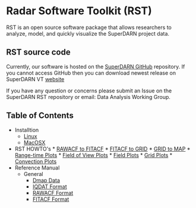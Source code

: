 # Radar Software Toolkit (RST)

RST is an open source software package that allows researchers to analyze, model, and quickly visualize the SuperDARN project data.

## RST source code 

Currently, our software is hosted on the [SuperDARN GitHub](https://github.com/SuperDARN/rst) repository. 
If you cannot access GitHub then you can download newest release on SuperDARN VT  [website](http://vt.superdarn.org/tiki-index.php?page=software)

If you have any question or concerns please submit an Issue on the SuperDARN RST repository or email: Data Analysis Working Group. 

## Table of Contents 
  - Installtion
	* [Linux](user_guide/linux_install.md)
	* [MacOSX](user_guide/mac_install.md)
  -  RST HOWTO's 
	* [RAWACF to FITACF](user_guide/make_fit.md)
	* [FITACF to GRID](user_guide/make_grid.md)
	* [GRID to MAP](user_guide/map_grid.md)
	* [Range-time Plots](user_guide/time_plot.md)
    * [Field of View Plots](user_guide/fov_plot.md)
    * [Field Plots](user_guide/field_plot.md)
    * [Grid Plots](user_guide/grid_plot.md)
    * [Convection Plots](user_guide/map_plot.md)
  - Reference Manual
      * General
        * [Dmap Data](references/general/dmap_data.md)
        * [IQDAT Format](references/general/iqdat.md)
        * [RAWACF Format](references/general/rawacf.md)
        * [FITACF Format](references/general/fitacf.md)

